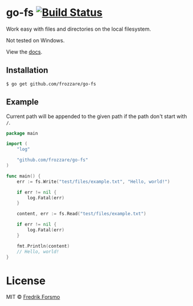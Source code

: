 # go-fs [![Build Status](https://travis-ci.org/frozzare/go-fs.svg?branch=master)](https://travis-ci.org/frozzare/go-fs)

 Work easy with files and directories on the local filesystem.

 Not tested on Windows.

 View the [docs](http://godoc.org/github.com/frozzare/go-fs).

## Installation

```
$ go get github.com/frozzare/go-fs
```

## Example

Current path will be appended to the given path if the path don't start with `/`.

```go
package main

import (
    "log"

    "github.com/frozzare/go-fs"
)

func main() {
    err := fs.Write("test/files/example.txt", "Hello, world!")

    if err != nil {
        log.Fatal(err)
    }

    content, err := fs.Read("test/files/example.txt")

    if err != nil {
        log.Fatal(err)
    }

    fmt.Println(content)
    // Hello, world!
}
```

# License

MIT © [Fredrik Forsmo](https://github.com/frozzare)
